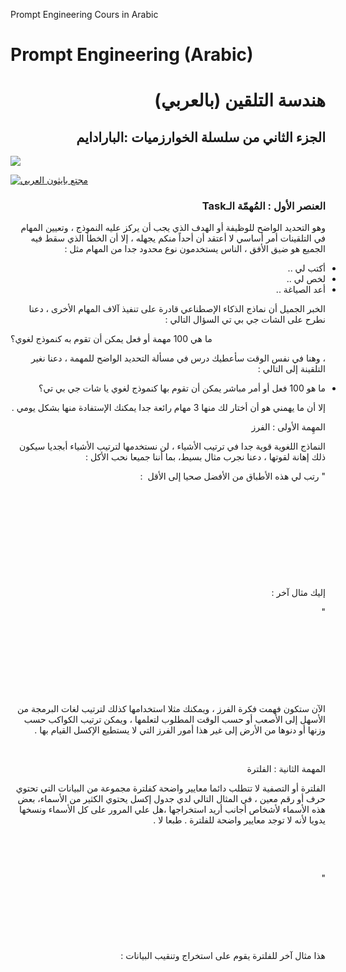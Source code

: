 
Prompt Engineering Cours in Arabic
# Prompt Engineering (Arabic)
<h1 align="right">هندسة التلقين (بالعربي)</h1>
<h2 align="right">الجزء الثاني من سلسلة الخوارزميات :البارادايم</h2>



<a href="https://www.youtube.com/channel/UC9ocsRoOwj9tkAQNfUt8ZJg?sub_confirmation=1"><img src="https://github.com/Pythonation/Prompt-Engineering/blob/main/Prompt%20engineering%20YouTube%20video.png"></a>


[![مجتع بايثون العربي](https://images.milled.com/2019-12-19/3pGli9s5cCGeONOJ/uM1ZG0_8Y8E8.gif)](https://www.youtube.com/channel/UC9ocsRoOwj9tkAQNfUt8ZJg?sub_confirmation=1)

<h3 style="direction: rtl; text-align: right;">العنصر الأول : المُهمّة الـTask</h3>
<p style="direction: rtl; text-align: right;">وهو التحديد الواضح للوظيفة أو الهدف الذي يجب أن يركز عليه النموذج ، وتعيين المهام في التلقينات أمر أساسي لا أعتقد أن أحداً منكم يجهله ، إلا أن الخطأ الذي سقط فيه الجميع هو ضيق الأفق ، الناس يستخدمون نوع محدود جدا من المهام مثل :</p>
<ul style="text-align: right;">
<li style="direction: rtl;">أكتب لي ..</li>
<li style="direction: rtl;">لخص لي ..</li>
<li style="direction: rtl;">أعد الصياغة ..</li>
</ul>
<p style="direction: rtl; text-align: right;">الخبر الجميل أن نماذج الذكاء الإصطناعي قادرة على تنفيذ آلاف المهام الأخرى ، دعنا نطرح على الشات جي بي تي السؤال التالي :</p>
<p>ما هي 100 مهمة أو فعل يمكن أن تقوم به كنموذج لغوي؟</p>
<p style="direction: rtl; text-align: right;">، وهنا في نفس الوقت سأعطيك درس في مسألة التحديد الواضح للمهمة ، دعنا نغير التلقينة إلى التالي :</p>
<ul style="text-align: right;">
<li style="direction: rtl;">ما هو 100 فعل أو أمر مباشر يمكن أن تقوم بها كنموذج لغوي يا شات جي بي تي؟</li>
</ul>
<p style="direction: rtl; text-align: right;">إلا أن ما يهمني هو أن أختار لك منها 3 مهام رائعة جدا يمكنك الإستفادة منها بشكل يومي .</p>
<p style="direction: rtl; text-align: right;">المهِمة الأولى : الفرز</p>
<p style="direction: rtl; text-align: right;">النماذج اللغوية قوية جدا في ترتيب الأشياء ، لن نستخدمها لترتيب الأشياء أبجديا سيكون ذلك إهانة لقوتها ، دعنا نجرب مثال بسيط، بما أننا جميعا نحب الأكل :</p>
<p style="direction: rtl; text-align: right;">" رتب لي هذه الأطباق من الأفضل صحيا إلى الأقل&nbsp; :</p>
<p style="direction: rtl; text-align: right;">&nbsp;</p>
<p style="direction: rtl; text-align: right;">&nbsp;</p>
<p style="direction: rtl; text-align: right;">&nbsp;</p>
<p style="direction: rtl; text-align: right;">&nbsp;</p>
<p style="direction: rtl; text-align: right;">&nbsp;</p>
<p style="direction: rtl; text-align: right;">إليك مثال آخر :</p>
<p style="direction: rtl; text-align: right;">"</p>
<p style="direction: rtl; text-align: right;">&nbsp;</p>
<p style="direction: rtl; text-align: right;">&nbsp;</p>
<p style="direction: rtl; text-align: right;">&nbsp;</p>
<p style="direction: rtl; text-align: right;">&nbsp;</p>
<p style="direction: rtl; text-align: right;">الآن ستكون فهمت فكرة الفرز ، ويمكنك مثلا استخدامها كذلك لترتيب لغات البرمجة من الأسهل إلى الأصعب أو حسب الوقت المطلوب لتعلمها ، ويمكن ترتيب الكواكب حسب وزنها أو دنوها من الأرض إلى غير هذا أمور الفرز التي لا يستطيع الإكسل القيام بها .</p>
<p style="direction: rtl; text-align: right;">&nbsp;</p>
<p style="direction: rtl; text-align: right;">المهمة الثانية : الفلترة</p>
<p style="direction: rtl; text-align: right;">الفلترة أو التصفية لا تتطلب دائما معايير واضحة كفلترة مجموعة من البيانات التي تحتوي حرف أو رقم معين ، في المثال التالي لدي جدول إكسل يحتوي الكثير من الأسماء، بعض هذه الأسماء لأشخاص أجانب أريد استخراجها ،هل علي المرور على كل الأسماء ونسخها يدويا لأنه لا توجد معايير واضحة للفلترة . طبعا لا .</p>
<p style="direction: rtl; text-align: right;">&nbsp;</p>
<p style="direction: rtl; text-align: right;">&nbsp;</p>
<p style="direction: rtl; text-align: right;">"</p>
<p style="direction: rtl; text-align: right;">&nbsp;</p>
<p style="direction: rtl; text-align: right;">&nbsp;</p>
<p style="direction: rtl; text-align: right;">&nbsp;</p>
<p style="direction: rtl; text-align: right;">هذا مثال آخر للفلترة يقوم على استخراج وتنقيب البيانات :</p>
<p style="direction: rtl; text-align: right;">&nbsp;</p>
<p style="direction: rtl; text-align: right;">&nbsp;</p>
<p style="direction: rtl; text-align: right;">&nbsp;</p>
<p style="direction: rtl; text-align: right;">&nbsp;</p>
